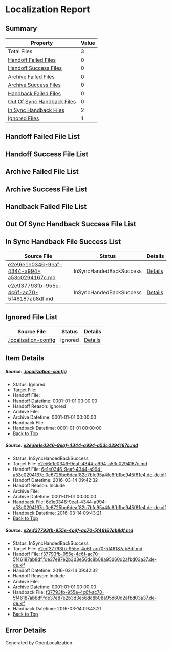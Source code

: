 # <a name='report-top'></a> Localization Report

## Summary
 Property | Value 
 -------- | ----- 
 Total Files | 3
[ Handoff Failed Files ](#handoff-failed-list)| 0
[ Handoff Success Files ](#handoff-success-list)| 0
[ Archive Failed Files ](#archive-failed-list)| 0
[ Archive Success Files ](#archive-success-list)| 0
[ Handback Failed Files ](#handback-failed-list)| 0
[ Out Of Sync Handback Files ](#outofsync-handback-success-list)| 0
[ In Sync Handback Files ](#insync-handback-success-list)| 2
[ Ignored Files ](#ignored-list)| 1

## <a name='handoff-failed-list'></a> Handoff Failed File List

## <a name='handoff-success-list'></a> Handoff Success File List

## <a name='archive-failed-list'></a> Archive Failed File List

## <a name='archive-success-list'></a> Archive Success File List

## <a name='handback-failed-list'></a> Handback Failed File List

## <a name='outofsync-handback-success-list'></a> Out Of Sync Handback Success File List

## <a name='insync-handback-success-list'></a> In Sync Handback File Success List
 Source File | Status | Details 
 ----------- | ------ | ------- 
 [e2e\6e1e0346-9eaf-4344-a994-a53c0294167c.md](https://github.com/OpenLocalizationTest/oltest/blob/633b24567c09d380ffeeac20bff3e2d73abbaac6/e2e/6e1e0346-9eaf-4344-a994-a53c0294167c.md) | InSyncHandedBackSuccess | [Details](#3d289ec4f241fc9439c0099ebc06fdc649eba7e81)
 [e2e\f37793fb-955e-4c6f-ac70-5f46187ab8df.md](https://github.com/OpenLocalizationTest/oltest/blob/633b24567c09d380ffeeac20bff3e2d73abbaac6/e2e/f37793fb-955e-4c6f-ac70-5f46187ab8df.md) | InSyncHandedBackSuccess | [Details](#d97936aac07c7d59fc30be447a2740b54fb29a3d2)

## <a name='ignored-list'></a> Ignored File List
 Source File | Status | Details 
 ----------- | ------ | ------- 
 [.localization-config](https://github.com/OpenLocalizationTest/oltest/blob/633b24567c09d380ffeeac20bff3e2d73abbaac6/.localization-config) | Ignored | [Details](#66aca4b1c2f43b14ec41e0e427345df94af1d5e10)

## Item Details
##### <a name='66aca4b1c2f43b14ec41e0e427345df94af1d5e10'></a> Source: [.localization-config](https://github.com/OpenLocalizationTest/oltest/blob/633b24567c09d380ffeeac20bff3e2d73abbaac6/.localization-config)
* Status: Ignored
* Target File: 
* Handoff File: 
* Handoff Datetime: 0001-01-01 00:00:00
* Handoff Reason: Ignored
* Archive File: 
* Archive Datetime: 0001-01-01 00:00:00
* Handback File: 
* Handback Datetime: 0001-01-01 00:00:00
* [Back to Top](#report-top)

##### <a name='3d289ec4f241fc9439c0099ebc06fdc649eba7e81'></a> Source: [e2e\6e1e0346-9eaf-4344-a994-a53c0294167c.md](https://github.com/OpenLocalizationTest/oltest/blob/633b24567c09d380ffeeac20bff3e2d73abbaac6/e2e/6e1e0346-9eaf-4344-a994-a53c0294167c.md)
* Status: InSyncHandedBackSuccess
* Target File: [e2e\6e1e0346-9eaf-4344-a994-a53c0294167c.md](https://github.com/OpenLocalizationTestOrg/oltest.de-de/blob/088b1c3ccc0480d765599fface7b7a7b01cad65d/e2e/6e1e0346-9eaf-4344-a994-a53c0294167c.md)
* Handoff File: [6e1e0346-9eaf-4344-a994-a53c0294167c.0e6725bc6deaf82c7bfc95a4fc6fb1be945f61e4.de-de.xlf](https://github.com/OpenLocalizationTestOrg/olhandoff/blob/9446d685db8777377af652cbaca689e6699ec644/ol-handoff/OpenLocalizationTestOrg/oltest.de-de/yuwzho/ht/6e1e0346-9eaf-4344-a994-a53c0294167c.0e6725bc6deaf82c7bfc95a4fc6fb1be945f61e4.de-de.xlf)
* Handoff Datetime: 2016-03-14 09:42:32
* Handoff Reason: Include
* Archive File: 
* Archive Datetime: 0001-01-01 00:00:00
* Handback File: [6e1e0346-9eaf-4344-a994-a53c0294167c.0e6725bc6deaf82c7bfc95a4fc6fb1be945f61e4.de-de.xlf](https://github.com/OpenLocalizationTestOrg/olhandback/blob/8e8f6bef33ce5c2d7d5b9dab87f48c335ee26f62/ol-handback/OpenLocalizationTestOrg/oltest.de-de/yuwzho/ht/6e1e0346-9eaf-4344-a994-a53c0294167c.0e6725bc6deaf82c7bfc95a4fc6fb1be945f61e4.de-de.xlf)
* Handback Datetime: 2016-03-14 09:43:21
* [Back to Top](#report-top)

##### <a name='d97936aac07c7d59fc30be447a2740b54fb29a3d2'></a> Source: [e2e\f37793fb-955e-4c6f-ac70-5f46187ab8df.md](https://github.com/OpenLocalizationTest/oltest/blob/633b24567c09d380ffeeac20bff3e2d73abbaac6/e2e/f37793fb-955e-4c6f-ac70-5f46187ab8df.md)
* Status: InSyncHandedBackSuccess
* Target File: [e2e\f37793fb-955e-4c6f-ac70-5f46187ab8df.md](https://github.com/OpenLocalizationTestOrg/oltest.de-de/blob/088b1c3ccc0480d765599fface7b7a7b01cad65d/e2e/f37793fb-955e-4c6f-ac70-5f46187ab8df.md)
* Handoff File: [f37793fb-955e-4c6f-ac70-5f46187ab8df.fde37e87e2b3d3e56dc8b08a95d60d2afbd03a37.de-de.xlf](https://github.com/OpenLocalizationTestOrg/olhandoff/blob/9446d685db8777377af652cbaca689e6699ec644/ol-handoff/OpenLocalizationTestOrg/oltest.de-de/yuwzho/ht/f37793fb-955e-4c6f-ac70-5f46187ab8df.fde37e87e2b3d3e56dc8b08a95d60d2afbd03a37.de-de.xlf)
* Handoff Datetime: 2016-03-14 09:42:32
* Handoff Reason: Include
* Archive File: 
* Archive Datetime: 0001-01-01 00:00:00
* Handback File: [f37793fb-955e-4c6f-ac70-5f46187ab8df.fde37e87e2b3d3e56dc8b08a95d60d2afbd03a37.de-de.xlf](https://github.com/OpenLocalizationTestOrg/olhandback/blob/8e8f6bef33ce5c2d7d5b9dab87f48c335ee26f62/ol-handback/OpenLocalizationTestOrg/oltest.de-de/yuwzho/ht/f37793fb-955e-4c6f-ac70-5f46187ab8df.fde37e87e2b3d3e56dc8b08a95d60d2afbd03a37.de-de.xlf)
* Handback Datetime: 2016-03-14 09:43:21
* [Back to Top](#report-top)


## Error Details

Generated by OpenLocalization.
